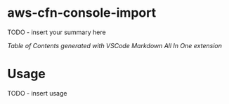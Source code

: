 # aws-cfn-console-import

TODO - insert your summary here

<!-- TODO: inserver your table of contents with  VSCode Markdown All In One extension -->
  
*Table of Contents generated with VSCode Markdown All In One extension*

# Usage

TODO - insert usage

